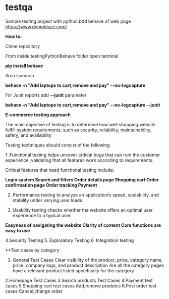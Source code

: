 # testqa

Sample testing project with python bdd behave of web page https://www.demoblaze.com/

**How to:**

Clone repository

From inside testingPythonBehave folder open terminal

**pip install behave**

#run scenario

**behave -n "Add laptops to cart,remove and pay" --no-logcapture**

For Junit reports add **--junit** parameter


**behave -n "Add laptops to cart,remove and pay" --no-logcapture --junit**







**E-commerce testing approach**

The main objective of testing is to determine how well shopping website fulfill system requirements, such as security, reliability, maintainability, safety, and availability

Testing techniques should consist of the following 

1 .Functional testing helps uncover critical bugs that can ruin the customer experience ,validating that all features work according to requirements.

  Critical features that need functional testing include:

  **Login system
  Search and filters
  Order details page
  Shopping cart
  Order confirmation page
  Order tracking
  Payment** 

2. Performance testing  to analyze an application’s speed, scalability, and stability under varying user loads. 

3. Usability testing checks whether the website offers an optimal user experience to a typical user. 

 **Easyness of navigating the website
  Clarity of content
  Core functions are easy to use**

4.Security Testing
5. Exploratory  Testing
6. Integration testing

**Test cases by category

1. General Test Cases
    Clear visibility of the product, price, category name, price, company logo, and product description
    Are all the category pages have a relevant product listed specifically for the category

2.Homepage Test Cases
3.Search products Test Cases
4.Payment test cases
5.Shopping cart test cases
  Add,remove produtcs
6.Post order test cases
  Cancel,change order
  

